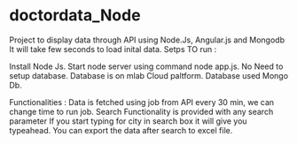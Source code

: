 # doctordata_Node
Project to display data through API using Node.Js, Angular.js and Mongodb
It will take few seconds to load inital data.
Setps TO run :

Install Node Js. Start node server using command node app.js. No Need to setup database. Database is on mlab Cloud paltform. Database used Mongo Db.

Functionalities : Data is fetched using job from API every 30 min, we can change time to run job. Search Functionality is provided with any search parameter If you start typing for city in search box it will give you typeahead. You can export the data after search to excel file.

